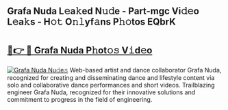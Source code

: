 ## Grafa Nuda L𝚎a𝚔ed N𝚞𝚍e - Part-mgc Vi𝚍𝚎o L𝚎a𝚔s - H𝚘𝚝 O𝚗𝚕yf𝚊ns P𝚑𝚘tos EQbrK

# <h2><a href="http://kf7nt7v.oniu.top/?m=Grafa+Nuda">🔗👉 🔴 Grafa Nuda P𝚑ot𝚘𝚜 V𝚒d𝚎o</a></h2>

[![Grafa Nuda Nu𝚍e𝚜](https://i.imgur.com/0qMVB7G.gif)](http://kf7nt7v.oniu.top/?m=Grafa+Nuda)
Web-based artist and dance collaborator Grafa Nuda, recognized for creating and disseminating dance and lifestyle content via solo and collaborative dance performances and short videos. Trailblazing engineer Grafa Nuda, recognized for their innovative solutions and commitment to progress in the field of engineering.  
